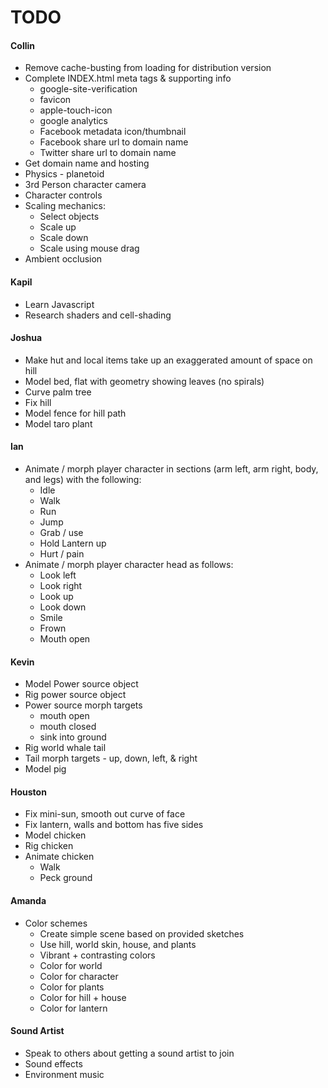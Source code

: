# TODO  
  
#### Collin
* Remove cache-busting from loading for distribution version
* Complete INDEX.html meta tags & supporting info
  * google-site-verification
  * favicon
  * apple-touch-icon
  * google analytics
  * Facebook metadata icon/thumbnail
  * Facebook share url to domain name
  * Twitter share url to domain name
* Get domain name and hosting
* Physics - planetoid
* 3rd Person character camera
* Character controls
* Scaling mechanics:
  * Select objects
  * Scale up
  * Scale down
  * Scale using mouse drag
* Ambient occlusion

#### Kapil
* Learn Javascript
* Research shaders and cell-shading

#### Joshua
* Make hut and local items take up an exaggerated amount of space on hill
* Model bed, flat with geometry showing leaves (no spirals)
* Curve palm tree
* Fix hill
* Model fence for hill path
* Model taro plant

#### Ian
* Animate / morph player character in sections (arm left, arm right, body, and legs) with the following:
  * Idle
  * Walk
  * Run
  * Jump
  * Grab / use
  * Hold Lantern up
  * Hurt / pain
* Animate / morph player character head as follows:
  * Look left
  * Look right
  * Look up
  * Look down
  * Smile
  * Frown
  * Mouth open

#### Kevin
* Model Power source object
* Rig power source object
* Power source morph targets
  * mouth open
  * mouth closed
  * sink into ground
* Rig world whale tail
* Tail morph targets - up, down, left, & right
* Model pig

#### Houston
* Fix mini-sun, smooth out curve of face
* Fix lantern, walls and bottom has five sides
* Model chicken
* Rig chicken
* Animate chicken
  * Walk
  * Peck ground

#### Amanda
* Color schemes
  * Create simple scene based on provided sketches
  * Use hill, world skin, house, and plants
  * Vibrant + contrasting colors
  * Color for world
  * Color for character
  * Color for plants
  * Color for hill + house
  * Color for lantern

#### Sound Artist
* Speak to others about getting a sound artist to join
* Sound effects
* Environment music